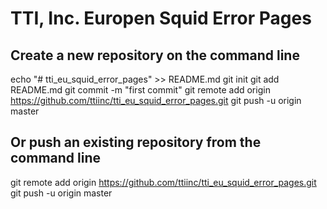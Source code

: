 # TTI, Inc. Europen Squid Error Pages

## Create a new repository on the command line
echo "# tti_eu_squid_error_pages" >> README.md
git init
git add README.md
git commit -m "first commit"
git remote add origin https://github.com/ttiinc/tti_eu_squid_error_pages.git
git push -u origin master

## Or push an existing repository from the command line
git remote add origin https://github.com/ttiinc/tti_eu_squid_error_pages.git
git push -u origin master
